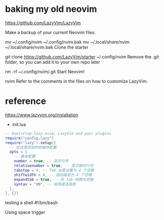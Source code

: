 # baking my old neovim
https://github.com/LazyVim/LazyVim

Make a backup of your current Neovim files:

mv ~/.config/nvim ~/.config/nvim.bak
mv ~/.local/share/nvim ~/.local/share/nvim.bak
Clone the starter

git clone https://github.com/LazyVim/starter ~/.config/nvim
Remove the .git folder, so you can add it to your own repo later

rm -rf ~/.config/nvim/.git
Start Neovim!

nvim
Refer to the comments in the files on how to customize LazyVim.


# reference
https://www.lazyvim.org/installation
- init.lua
```lua
-- bootstrap lazy.nvim, LazyVim and your plugins
require("config.lazy")
require("lazy").setup({
  -- 在这里添加你的插件配置
  opts = {
    -- 基本配置
    number = true, -- 显示行号
    relativenumber = true, -- 显示相对行号
    tabstop = 4, -- Tab 长度设置为 4 个空格
    shiftwidth = 4, -- 自动缩进为 4 个空格
    expandtab = true, -- 将 Tab 转换为空格
    syntax = "ON", -- 启用语法高亮
  },
}, {})
```


testing a shell 
#!/bin/bash

Using space trigger 

